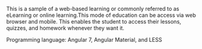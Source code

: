 This is a sample of a web-based learning or commonly referred to as eLearning or online learning.This mode of education can be access via web browser and mobile. This enables the student to access their lessons, quizzes, and homework whenever they want it. 

Programming language: Angular 7, Angular Material, and LESS
